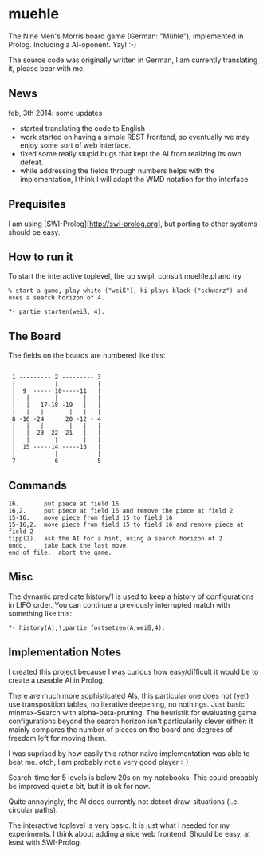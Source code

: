 muehle
======

The Nine Men's Morris board game (German: "Mühle"), implemented in Prolog. Including a AI-oponent. Yay! :-)

The source code was originally written in German, I am currently translating it, please bear with me.

News
----
feb, 3th 2014: some updates
- started translating the code to English
- work started on having a simple REST frontend, so eventually we may enjoy some sort of web interface.
- fixed some really stupid bugs that kept the AI from realizing its own defeat.
- while addressing the fields through numbers helps with the implementation, I think I will adapt the
  WMD notation for the interface.

Prequisites
-----------

I am using [SWI-Prolog][http://swi-prolog.org], but porting to other systems should be easy.

How to run it
-------------
To start the interactive toplevel, fire up swipl, consult muehle.pl and try

~~~~
% start a game, play white ("weiß"), ki plays black ("schwarz") and uses a search horizon of 4.

?- partie_starten(weiß, 4).
~~~~

The Board
---------
The fields on the boards are numbered like this:

~~~~

 1 --------- 2 --------- 3   
 |           |           | 
 |  9  ----- 10-----11 	 | 
 |   |       |	     |   | 
 |   |	 17-18 -19   |   | 
 |   |	 |       |   |   | 
 8 -16 -24      20 -12 - 4  
 |   |	 |       |   |   | 
 |   |  23 -22 -21   |   | 
 |   |       |       |   | 
 |  15 -----14 -----13 	 | 
 |           |           | 
 7 --------- 6 --------- 5   

~~~~

Commands
--------

~~~~
16.       put piece at field 16
16,2.     put piece at field 16 and remove the piece at field 2
15-16.    move piece from field 15 to field 16
15-16,2.  move piece from field 15 to field 16 and remove piece at field 2
tipp(2).  ask the AI for a hint, using a search horizon of 2
undo.     take back the last move.
end_of_file.  abort the game.
~~~~

Misc
----
The dynamic predicate history/1 is used to keep a history of configurations in LIFO order.
You can continue a previously interrupted match with something like this:
~~~~
?- history(A),!,partie_fortsetzen(A,weiß,4).
~~~~

Implementation Notes
--------------------
I created this project because I was curious how easy/difficult it would be to create a useable AI in Prolog.

There are much more sophisticated AIs, this particular one does not (yet) use transposition tables, 
no iterative deepening, no nothings. Just basic minmax-Search with alpha-beta-pruning.
The heuristik for evaluating game configurations beyond the search horizon isn't particularily clever either:
it mainly compares the number of pieces on the board and degrees of freedom left for moving them.

I was suprised by how easily this rather naive implementation was able to beat me. otoh, I am probably not a very
good player :-)

Search-time for 5 levels is below 20s on my notebooks. This could probably be improved quiet a bit, but it is ok for now.

Quite annoyingly, the AI does currently not detect draw-situations (i.e. circular paths).

The interactive toplevel is very basic. It is just what I needed for my experiments.
I think about adding a nice web frontend. Should be easy, at least with SWI-Prolog.
